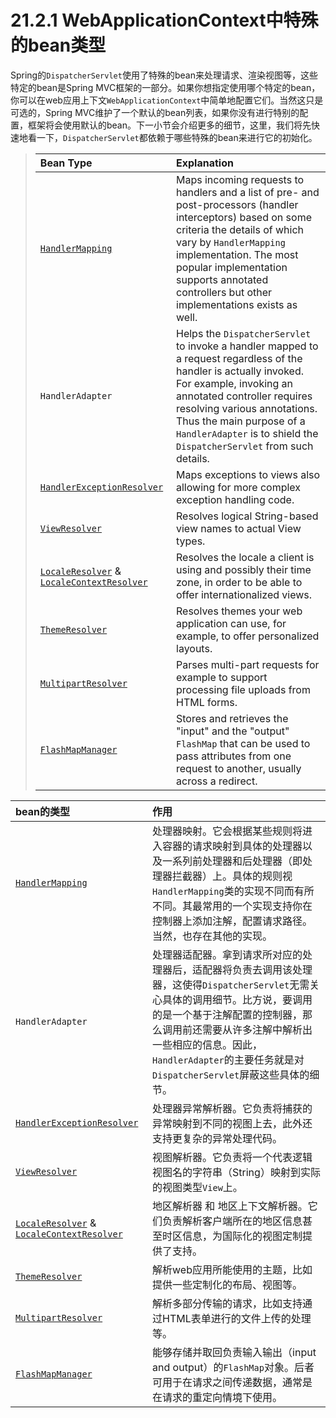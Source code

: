 # 21.2.1 WebApplicationContext中特殊的bean类型

Spring的`DispatcherServlet`使用了特殊的bean来处理请求、渲染视图等，这些特定的bean是Spring MVC框架的一部分。如果你想指定使用哪个特定的bean，你可以在web应用上下文`WebApplicationContext`中简单地配置它们。当然这只是可选的，Spring MVC维护了一个默认的bean列表，如果你没有进行特别的配置，框架将会使用默认的bean。下一小节会介绍更多的细节，这里，我们将先快速地看一下，`DispatcherServlet`都依赖于哪些特殊的bean来进行它的初始化。

> | Bean Type | Explanation |
> | :-------- | :---------- |
> | [`HandlerMapping`](http://docs.spring.io/spring-framework/docs/current/spring-framework-reference/html/mvc.html#mvc-handlermapping)| Maps incoming requests to handlers and a list of pre- and post-processors (handler interceptors) based on some criteria the details of which vary by `HandlerMapping` implementation. The most popular implementation supports annotated controllers but other implementations exists as well. |
> | `HandlerAdapter` | Helps the `DispatcherServlet` to invoke a handler mapped to a request regardless of the handler is actually invoked. For example, invoking an annotated controller requires resolving various annotations. Thus the main purpose of a `HandlerAdapter` is to shield the `DispatcherServlet` from such details. |
> | [`HandlerExceptionResolver`](http://docs.spring.io/spring-framework/docs/current/spring-framework-reference/html/mvc.html#mvc-exceptionhandlers)| Maps exceptions to views also allowing for more complex exception handling code. |
> | [`ViewResolver`](http://docs.spring.io/spring-framework/docs/current/spring-framework-reference/html/mvc.html#mvc-viewresolver)| Resolves logical String-based view names to actual View types. |
> | [`LocaleResolver`](http://docs.spring.io/spring-framework/docs/current/spring-framework-reference/html/mvc.html#mvc-localeresolver) & [`LocaleContextResolver`](http://docs.spring.io/spring-framework/docs/current/spring-framework-reference/html/mvc.html#mvc-timezone)| Resolves the locale a client is using and possibly their time zone, in order to be able to offer internationalized views. |
> | [`ThemeResolver`](http://docs.spring.io/spring-framework/docs/current/spring-framework-reference/html/mvc.html#mvc-themeresolver) | Resolves themes your web application can use, for example, to offer personalized layouts. |
> | [`MultipartResolver`](http://docs.spring.io/spring-framework/docs/current/spring-framework-reference/html/mvc.html#mvc-multipart) | Parses multi-part requests for example to support processing file uploads from HTML forms. |
> | [`FlashMapManager`](http://docs.spring.io/spring-framework/docs/current/spring-framework-reference/html/mvc.html#mvc-flash-attributes) | Stores and retrieves the "input" and the "output" `FlashMap` that can be used to pass attributes from one request to another, usually across a redirect. |


| bean的类型 | 作用 |
| :-------- | :---------- |
| [`HandlerMapping`](../21-4/handler-mappings.md) | 处理器映射。它会根据某些规则将进入容器的请求映射到具体的处理器以及一系列前处理器和后处理器（即处理器拦截器）上。具体的规则视`HandlerMapping`类的实现不同而有所不同。其最常用的一个实现支持你在控制器上添加注解，配置请求路径。当然，也存在其他的实现。 |
| `HandlerAdapter` | 处理器适配器。拿到请求所对应的处理器后，适配器将负责去调用该处理器，这使得`DispatcherServlet`无需关心具体的调用细节。比方说，要调用的是一个基于注解配置的控制器，那么调用前还需要从许多注解中解析出一些相应的信息。因此，`HandlerAdapter`的主要任务就是对`DispatcherServlet`屏蔽这些具体的细节。 |
| [`HandlerExceptionResolver`](../21-11/1-handler-exception-handler.md)| 处理器异常解析器。它负责将捕获的异常映射到不同的视图上去，此外还支持更复杂的异常处理代码。 |
| [`ViewResolver`](../21-5/resolving-views.md) | 视图解析器。它负责将一个代表逻辑视图名的字符串（String）映射到实际的视图类型`View`上。 |
| [`LocaleResolver`](../21-8/using-locales.md) & [`LocaleContextResolver`](../21-8/1-obtaining-time-zone-information.md)| 地区解析器 和 地区上下文解析器。它们负责解析客户端所在的地区信息甚至时区信息，为国际化的视图定制提供了支持。 |
| [`ThemeResolver`](http://docs.spring.io/spring-framework/docs/current/spring-framework-reference/html/mvc.html#mvc-themeresolver) | 解析web应用所能使用的主题，比如提供一些定制化的布局、视图等。 |
| [`MultipartResolver`](http://docs.spring.io/spring-framework/docs/current/spring-framework-reference/html/mvc.html#mvc-multipart) | 解析多部分传输的请求，比如支持通过HTML表单进行的文件上传的处理等。 |
| [`FlashMapManager`](http://docs.spring.io/spring-framework/docs/current/spring-framework-reference/html/mvc.html#mvc-flash-attributes) | 能够存储并取回负责输入输出（input and output）的`FlashMap`对象。后者可用于在请求之间传递数据，通常是在请求的重定向情境下使用。 |

